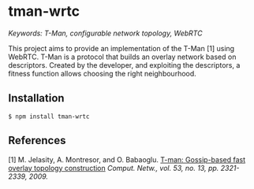 # tman-wrtc

<i>Keywords: T-Man, configurable network topology, WebRTC</i>

This project aims to provide an implementation of the T-Man [1] using WebRTC. T-Man
is a protocol that builds an overlay network based on descriptors. Created by
the developer, and exploiting the descriptors, a fitness function allows
choosing the right neighbourhood.

## Installation

```$ npm install tman-wrtc```

## References

[1] M. Jelasity, A. Montresor, and O. Babaoglu. [T-man: Gossip-based fast overlay topology construction](http://citeseerx.ist.psu.edu/viewdoc/download?doi=10.1.1.217.1149&rep=rep1&type=pdf)<i> Comput. Netw., vol. 53, no. 13, pp. 2321-2339, 2009.</i>
